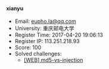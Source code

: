 #### xianyu  

* Email: eupho.la@qq.com  
* University: 重庆邮电大学  
* Register Time: 2017-04-20 19:06:13  
* Register IP: 113.251.218.93  
* Score: 100  
* Solved challenges: 
  * [[WEB] md5-vs-injection](https://github.com/SniperOJ/Challenges/blob/master/web/md5-vs-injection.json)  
